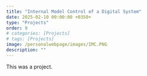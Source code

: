 ```yaml
---
title: "Internal Model Control of a Digital System"
date: 2025-02-10 00:00:00 +0350+
type: "Projects"
order: 9
# categories: [Projects]
# tags: [Projects]
image: /personalwebpage/images/IMC.PNG
description: ""
---
```


This was a project.